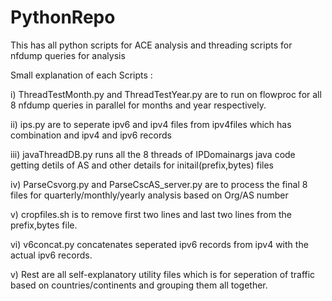 # PythonRepo
This has all python scripts for ACE analysis and threading scripts for nfdump queries for analysis


Small explanation of each Scripts : 

i) ThreadTestMonth.py and ThreadTestYear.py are to run on flowproc for all 8 nfdump queries in parallel for months and year respectively. 

ii) ips.py are to seperate ipv6 and ipv4 files from ipv4files which has combination and ipv4 and ipv6 records

iii) javaThreadDB.py runs all the 8 threads of IPDomainargs java code getting detils of AS and other details for initail(prefix,bytes) files

iv) ParseCsvorg.py and ParseCscAS_server.py are to process the final 8 files for quarterly/monthly/yearly analysis based on Org/AS number

v) cropfiles.sh is to remove first two lines and last two lines from the prefix,bytes file.

vi) v6concat.py concatenates seperated ipv6 records from ipv4 with the actual ipv6 records. 

v) Rest are all self-explanatory utility files which is for seperation of traffic based on countries/continents and grouping them all together. 




